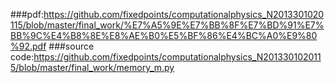 ###pdf:https://github.com/fixedpoints/computationalphysics_N2013301020115/blob/master/final_work/%E7%A5%9E%E7%BB%8F%E7%BD%91%E7%BB%9C%E4%B8%8E%E8%AE%B0%E5%BF%86%E4%BC%A0%E9%80%92.pdf
###source code:https://github.com/fixedpoints/computationalphysics_N2013301020115/blob/master/final_work/memory_m.py
